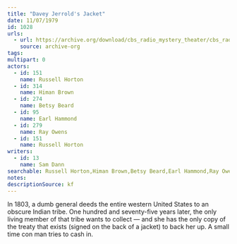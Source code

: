 ```yaml
---
title: "Davey Jerrold's Jacket"
date: 11/07/1979
id: 1028
urls: 
  - url: https://archive.org/download/cbs_radio_mystery_theater/cbs_radio_mystery_theater-1001-1050.zip/cbs_radio_mystery_theater-1001-1050%2Fcbsrmt_1028_davey_jerrolds_jacket.mp3
    source: archive-org
tags: 
multipart: 0
actors:  
  - id: 151
    name: Russell Horton  
  - id: 314
    name: Himan Brown  
  - id: 274
    name: Betsy Beard  
  - id: 95
    name: Earl Hammond  
  - id: 279
    name: Ray Owens  
  - id: 151
    name: Russell Horton
writers:  
  - id: 13
    name: Sam Dann
searchable: Russell Horton,Himan Brown,Betsy Beard,Earl Hammond,Ray Owens,Russell Horton Sam Dann
notes: 
descriptionSource: kf
---
```

In 1803, a dumb general deeds the entire western United States to an obscure Indian tribe. One hundred and seventy-five years later, the only living member of that tribe wants to collect — and she has the only copy of the treaty that exists (signed on the back of a jacket) to back her up. A small time con man tries to cash in.